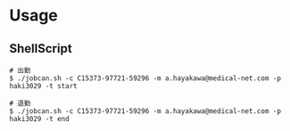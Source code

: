 # Usage

## ShellScript

```
# 出勤
$ ./jobcan.sh -c C15373-97721-59296 -m a.hayakawa@medical-net.com -p haki3029 -t start

# 退勤
$ ./jobcan.sh -c C15373-97721-59296 -m a.hayakawa@medical-net.com -p haki3029 -t end
```
